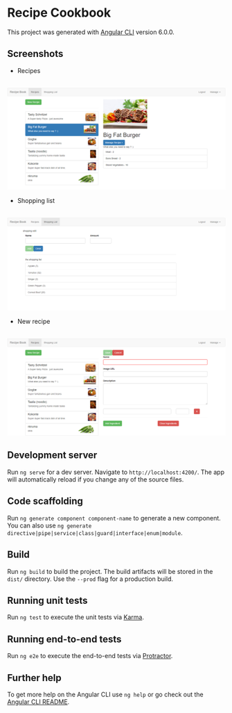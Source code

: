 # Recipe Cookbook

This project was generated with [Angular CLI](https://github.com/angular/angular-cli) version 6.0.0.

## Screenshots

* Recipes <br><br>
<img src="src/assets/images/recipe-cookbook.png">

* Shopping list <br><br>
<img src="src/assets/images/recipe-book-shopping-list.png">

* New recipe <br><br>
<img src="src/assets/images/recipe-book-new.png">

## Development server

Run `ng serve` for a dev server. Navigate to `http://localhost:4200/`. The app will automatically reload if you change any of the source files.

## Code scaffolding

Run `ng generate component component-name` to generate a new component. You can also use `ng generate directive|pipe|service|class|guard|interface|enum|module`.

## Build

Run `ng build` to build the project. The build artifacts will be stored in the `dist/` directory. Use the `--prod` flag for a production build.

## Running unit tests

Run `ng test` to execute the unit tests via [Karma](https://karma-runner.github.io).

## Running end-to-end tests

Run `ng e2e` to execute the end-to-end tests via [Protractor](http://www.protractortest.org/).

## Further help

To get more help on the Angular CLI use `ng help` or go check out the [Angular CLI README](https://github.com/angular/angular-cli/blob/master/README.md).
